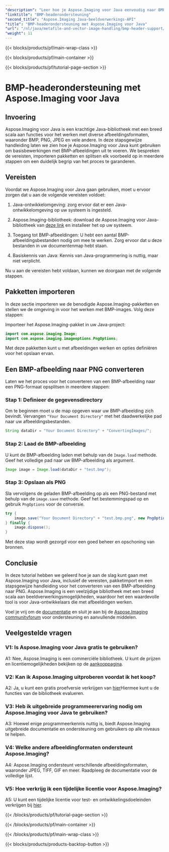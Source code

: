 ```yaml
---
"description": "Leer hoe je Aspose.Imaging voor Java eenvoudig naar BMP-header kunt gebruiken. Importeer pakketten, laad afbeeldingen en sla ze stap voor stap op in verschillende formaten."
"linktitle": "BMP-headerondersteuning"
"second_title": "Aspose.Imaging Java-beeldverwerkings-API"
"title": "BMP-headerondersteuning met Aspose.Imaging voor Java"
"url": "/nl/java/metafile-and-vector-image-handling/bmp-header-support/"
"weight": 11
---
```


{{< blocks/products/pf/main-wrap-class >}}

{{< blocks/products/pf/main-container >}}

{{< blocks/products/pf/tutorial-page-section >}}

# BMP-headerondersteuning met Aspose.Imaging voor Java

## Invoering

Aspose.Imaging voor Java is een krachtige Java-bibliotheek met een breed scala aan functies voor het werken met diverse afbeeldingsformaten, waaronder BMP, PNG, JPEG en vele andere. In deze stapsgewijze handleiding laten we zien hoe je Aspose.Imaging voor Java kunt gebruiken om basisbewerkingen met BMP-afbeeldingen uit te voeren. We bespreken de vereisten, importeren pakketten en splitsen elk voorbeeld op in meerdere stappen om een duidelijk begrip van het proces te garanderen.

## Vereisten

Voordat we Aspose.Imaging voor Java gaan gebruiken, moet u ervoor zorgen dat u aan de volgende vereisten voldoet:

1. Java-ontwikkelomgeving: zorg ervoor dat er een Java-ontwikkelomgeving op uw systeem is ingesteld.

2. Aspose.Imaging-bibliotheek: download de Aspose.Imaging voor Java-bibliotheek van [deze link](https://releases.aspose.com/imaging/java/) en installeer het op uw systeem.

3. Toegang tot BMP-afbeeldingen: U hebt een aantal BMP-afbeeldingsbestanden nodig om mee te werken. Zorg ervoor dat u deze bestanden in uw documentenmap hebt staan.

4. Basiskennis van Java: Kennis van Java-programmering is nuttig, maar niet verplicht.

Nu u aan de vereisten hebt voldaan, kunnen we doorgaan met de volgende stappen.

## Pakketten importeren

In deze sectie importeren we de benodigde Aspose.Imaging-pakketten en stellen we de omgeving in voor het werken met BMP-images. Volg deze stappen:

Importeer het Aspose.Imaging-pakket in uw Java-project:

```java
import com.aspose.imaging.Image;
import com.aspose.imaging.imageoptions.PngOptions;
```

Met deze pakketten kunt u met afbeeldingen werken en opties definiëren voor het opslaan ervan.

## Een BMP-afbeelding naar PNG converteren

Laten we het proces voor het converteren van een BMP-afbeelding naar een PNG-formaat opsplitsen in meerdere stappen:

### Stap 1: Definieer de gegevensdirectory

Om te beginnen moet u de map opgeven waar uw BMP-afbeelding zich bevindt. Vervangen `"Your Document Directory"` met het daadwerkelijke pad naar uw afbeeldingsbestanden.

```java
String dataDir = "Your Document Directory" + "ConvertingImages/";
```

### Stap 2: Laad de BMP-afbeelding

U kunt de BMP-afbeelding laden met behulp van de `Image.load` methode. Geef het volledige pad naar uw BMP-afbeelding als argument.

```java
Image image = Image.load(dataDir + "test.bmp");
```

### Stap 3: Opslaan als PNG

Sla vervolgens de geladen BMP-afbeelding op als een PNG-bestand met behulp van de `image.save` methode. Geef het bestemmingspad op en gebruik `PngOptions` voor de conversie.

```java
try {
    image.save("Your Document Directory" + "test.bmp.png", new PngOptions());
} finally {
    image.dispose();
}
```

Met deze stap wordt gezorgd voor een goed beheer en opschoning van bronnen.

## Conclusie

In deze tutorial hebben we geleerd hoe je aan de slag kunt gaan met Aspose.Imaging voor Java, inclusief de vereisten, pakketimport en een stapsgewijze handleiding voor het converteren van een BMP-afbeelding naar PNG. Aspose.Imaging is een veelzijdige bibliotheek met een breed scala aan beeldverwerkingsmogelijkheden, waardoor het een waardevolle tool is voor Java-ontwikkelaars die met afbeeldingen werken.

Voel je vrij om de [documentatie](https://reference.aspose.com/imaging/java/) en sluit je aan bij de [Aspose.Imaging communityforum](https://forum.aspose.com/) voor ondersteuning en aanvullende middelen.

## Veelgestelde vragen

### V1: Is Aspose.Imaging voor Java gratis te gebruiken?

A1: Nee, Aspose.Imaging is een commerciële bibliotheek. U kunt de prijzen en licentiemogelijkheden bekijken op de [aankooppagina](https://purchase.aspose.com/buy).

### V2: Kan ik Aspose.Imaging uitproberen voordat ik het koop?

A2: Ja, u kunt een gratis proefversie verkrijgen van [hier](https://releases.aspose.com/)Hiermee kunt u de functies van de bibliotheek evalueren.

### V3: Heb ik uitgebreide programmeerervaring nodig om Aspose.Imaging voor Java te gebruiken?

A3: Hoewel enige programmeerkennis nuttig is, biedt Aspose.Imaging uitgebreide documentatie en ondersteuning om gebruikers op alle niveaus te helpen.

### V4: Welke andere afbeeldingformaten ondersteunt Aspose.Imaging?

A4: Aspose.Imaging ondersteunt verschillende afbeeldingsformaten, waaronder JPEG, TIFF, GIF en meer. Raadpleeg de documentatie voor de volledige lijst.

### V5: Hoe verkrijg ik een tijdelijke licentie voor Aspose.Imaging?

A5: U kunt een tijdelijke licentie voor test- en ontwikkelingsdoeleinden verkrijgen bij [hier](https://purchase.aspose.com/temporary-license/).

{{< /blocks/products/pf/tutorial-page-section >}}

{{< /blocks/products/pf/main-container >}}

{{< /blocks/products/pf/main-wrap-class >}}

{{< blocks/products/products-backtop-button >}}